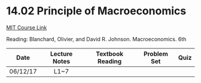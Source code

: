 14.02 Principle of Macroeconomics
===

[MIT Course Link](https://ocw.mit.edu/courses/economics/14-02-principles-of-macroeconomics-spring-2014/index.htm)

Reading: Blanchard, Olivier, and David R. Johnson. Macroeconomics. 6th

|Date       | Lecture Notes | Textbook Reading | Problem Set |    Quiz    |
|-----------|:-------------:|:----------------:|:-----------:|:----------:|
|06/12/17|L1~7|||
